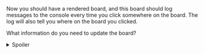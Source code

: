 Now you should have a rendered board,
and this board should log messages to the console
every time you click somewhere on the board.
The log will also tell you where on the board you clicked.

What information do you need to update the board?
<details>
<summary>Spoiler</summary><ul>
<li>The position.</li>
<li>The player whose turn it is.</li>
</ul>

<p>What things need to be checked before updating the board?</p>
<details>
<summary>Spoiler</summary><ul>
<li>If the position is empty</li>
<li>The the position is valid, i.e. You can't have position <code>15, 20</code>
if the board is 10 x 10.</li>
</ul>

<p>So how would you go about implementing all this?</p>
<details>
<summary>Spoiler</summary><pre><code>
// GLOBAL VARIABLES
const boardSize = 15
const board = buildBoard(boardSize)
let turn = 1

/**
* Places a stone at given coordinates
* @param {number} row 
* @param {number} col 
*/
function updateBoard(row, col) {
    const currentValue = board[row][col]

    if (currentValue === 0) {
        board[row][col] = turn
    } else throw "invalid move"

    updateTurn()
}

/**
* Takes the global turn value and flip flops it between 1 or 2
*/
function updateTurn() {
    if (turn == 1) {
        turn = 2
    } else if (turn == 2) {
        turn = 1
    } else {
        throw "Invalid turn value"
    }
}
</code></pre>

<p>Woah, what's all this fancy stuff above each function?
TODO write about comments and JSDoc maybe in new lesson
What's with the Global Variables part?
TODO write about global variables and why we might want to avoid.</p>
</details><p></p>
</details><p></p>
</details>